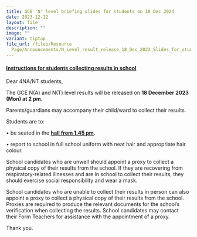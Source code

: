```yaml
---
title: GCE 'N' level briefing slides for students on 18 Dec 2024
date: 2023-12-12
layout: file
description: ""
image: ""
variant: tiptap
file_url: /files/Resource
  Page/Announcements/N_Level_result_release_18_Dec_2023_Slides_for_students.pdf
---
```

<h4><strong><u>Instructions for students collecting results in school</u></strong></h4><p></p><p>Dear 4NA/NT students, </p><p>The GCE N(A) and N(T) level results will be released on <strong>18 December 2023 (Mon) at 2 pm</strong>. </p><p>Parents/guardians may accompany their child/ward to collect their results. </p><p>Students are to:</p><p>•	be seated in the <strong><u>hall from 1.45 pm</u></strong>. </p><p>•	report to school in full school uniform with neat hair and appropriate hair colour.</p><p>School candidates who are unwell should appoint a proxy to collect a physical copy of their results from the school. If they are recovering from respiratory-related illnesses and are in school to collect their results, they should exercise social responsibility and wear a mask.</p><p>School candidates who are unable to collect their results in person can also appoint a proxy to collect a physical copy of their results from the school. Proxies are required to produce the relevant documents for the school’s verification when collecting the results. School candidates may contact their Form Teachers for assistance with the appointment of a proxy.</p><p> </p><p>Thank you.</p><p></p><p></p>